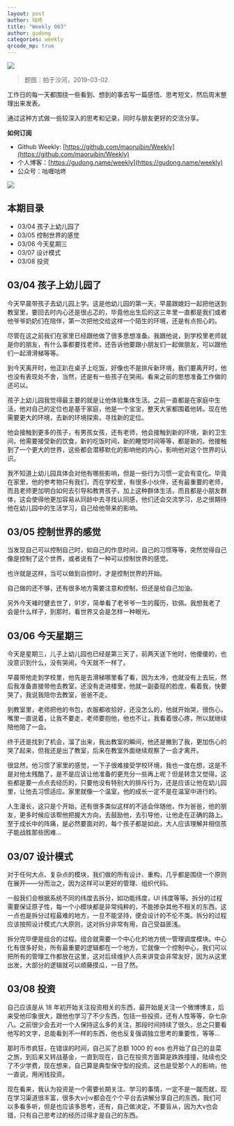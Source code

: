 ```yaml
---
layout: post
author: 咕咚
title: "Weekly 003"
author: gudong
categories: weekly 
qrcode_mp: true
---
```


![](https://i.loli.net/2019/03/04/5c7d1492ad85e.jpg)

> 题图：拍于沙河，2019-03-02

工作日的每一天都围绕一些看到、想到的事去写一篇感悟、思考短文，然后周末整理出来发表。

通过这种方式做一些较深入的思考和记录，同时与朋友更好的交流分享。

**如何订阅**

- Github Weekly: [https://github.com/maoruibin/Weekly](https://github.com/maoruibin/Weekly)
- 个人博客：[https://gudong.name/weekly](https://gudong.name/weekly)
- 公众号：咕喱咕咚

![](https://ws3.sinaimg.cn/large/006tNbRwgy1fykl72khq0j305g05g0sq.jpg)


## 本期目录

* 03/04 孩子上幼儿园了
* 03/05 控制世界的感觉
* 03/06 今天星期三
* 03/07 设计模式
* 03/08 投资


## 03/04 孩子上幼儿园了
今天早晨带孩子去幼儿园上学。这是他幼儿园的第一天，早晨跟媳妇一起把他送到教室里，要回去时内心还是很忐忑的，毕竟他出生后的这三年里一直都是我们或者他爷爷奶奶们在陪伴，第一次把他交给这样一个陌生的环境，还是有点担心的。

尽管在这之前我们在家里已经跟他做了很多思想准备。我跟他说，到学校里老师就是你的朋友，有什么事都要找老师，还告诉他要跟小朋友们一起做朋友，可以跟他们一起滑滑梯等等。

到今天离开时，他正趴在桌子上吃饭，好像也不是排斥新环境，我们要离开时，他也没有表现处不舍，当然，还是有一些孩子在哭闹。看来之前的思想准备工作做的还可以。

孩子上幼儿园我觉得最主要的就是让他体验集体生活。之前一直都是在家庭中生活，他对自己的定位也是基于家庭，他是一个宝宝，整天大家都围着他转。现在他需要更大的环境，去新的环境探索，寻找新的定位。

他会接触到更多的孩子，有男孩女孩，还有老师，他会接触到新的环境，新的卫生间，他需要接受新的饮食，新的吃饭时间，新的睡觉时间等等，都是新的。他接触到了一个更大的世界，这些都会潜移默化的影响他的内心，影响他对这个世界的认识。

我不知道上幼儿园具体会对他有哪些影响，但是一些行为习惯一定会有变化。毕竟在家里，他的参考物只有我们，而在学校里，有很多小伙伴，还有最重要的老师，而且老师更加明白如何去引导和教育孩子，加上这种群体生活，而且都是小朋友群体，这会使得他更加容易从同龄中去寻找认同感，他们还会交流学习，总之很期待他在幼儿园中的生活学习，自己给他带来的影响。

## 03/05 控制世界的感觉
当发现自己可以控制自己时，如自己的作息时间，自己的习惯等等，突然觉得自己像是控制了这个世界，或者说有了一种可以控制世界的感觉。

也许就是这样，当可以做到自控时，才是控制世界的开始。

自己做的还不够，还有很多地方需要注意和控制，但还是给自己加油。

另外今天褚时健去世了，91岁，简单看了老爷爷一生的履历，钦佩。我想我老了会是什么样子，到那时，看世界又会是怎样一种眼光。


## 03/06 今天星期三
今天是星期三，儿子上幼儿园也已经是第三天了，前两天送下他时，他傻傻的，也没意识到什么，没有哭闹，今天就不一样了。

早晨带他走到学校里，他先是去滑梯哪里看了看，因为太冷，也就没有上去玩，然后我准备直接带他去教室，还没有走进楼里，他就一副委屈的脸庞，看着我，快要哭了，我说我陪你去教室，爸爸不走。

到教室里，老师把他的书包，衣服都收拾好，还没怎么的，他就开始哭，很伤心，嘴里一直说着，让我不要走，老师要抱他，他也不让，我看着很心疼，所以就继续陪他陪了一会。

终于还是找到了机会，溜了出来，我出教室的瞬间，他还是撇到了我，更加伤心的哭了起来，但我还是出了教室，后来在教室外面继续观察了一会才离开。

很显然，他习惯了家里的感觉，一下子很难接受学校环境，我也一度在想，这是不是对他太残酷了，是不是应该让他准备的更充分一些再上呢？但是转念又觉得，这些都是要一点点去经历的，只要他没有特别大的排斥行为，还是应该让他在幼儿园里，让他去习惯适应。家里就像一个温室，他的成长一定不是在温室中进行的。

人生漫长，这只是个开始，还有很多类似这样的不适会伴随他，作为爸爸，他的朋友，更多时候应该帮他把握大方向，去鼓励他，去引导他，让他走在正确的路上。至于成长中的阵痛，是必然要面对的，每个孩子都是如此，大人应该理解并相信孩子能战胜那些困难…

## 03/07 设计模式 

对于任何大点、复杂点的模块，我们做的所有设计、重构，几乎都是围绕一个原则在展开——分而治之，因为这样可以更好的管理、组织代码。

一般我们会根据系统不同的纬度去拆分，如功能纬度，UI 纬度等等。拆分的过程需要保证原子性，每一个小模块都是非常纯粹的，不能掺杂其他不相关的东西。这一点也是拆分过程最难的地方，一旦不能坚持，便会设计的不伦不类。拆分的过程应该按照设计模式六大原则，这对拆分非常有用，自己受益匪浅。

拆分完毕便是组合的过程。组合就需要一个中心化的地方统一管理调度模块。中心化有很多好处，所有最重要的逻辑都在一个地方，它就像一个控制中心，我们可以把所有的管理工作都放在这里，这对后续维护人员来讲变会非常友好，因为从这里出发，大部分的逻辑就可以顺藤摸瓜，一目了然。


## 03/08 投资
自己应该是从 18 年初开始关注投资相关的东西，最开始是关注一个微博博主，后来受他印象很大，跟他也学习了不少东西，包括一些投资，还有人性等等，杂七杂八。之前很少会去对一个人保持这么多的关注，那段时间持续了很久，总之只要看他写的文字，总能看到不一样的东西，他也反复强调独立思考的重要性，等等…

那时币市疯狂，在错误的时间，自己买了总额 1000 的 eos 也开始了自己的韭菜之旅，到后来又转战基金，一直到现在，自己在投资方面算是跌跌撞撞，陆续也交了不少学费，现在想来，自己算是典型保守型的投资。这也是受那个人的影响，他一直说，用闲钱投资。

现在看来，我认为投资是一个需要长期关注、学习的事情，一定不是一蹴而就，现在学习渠道很丰富，很多大v小v都会在个个平台去讲解分享自己的东西，我们可以多看多听，但是也应该多思考，还有，自己做决定，不要盲从，因为大v也会错，只有自己思考过的经历过得才是自己的东西。

